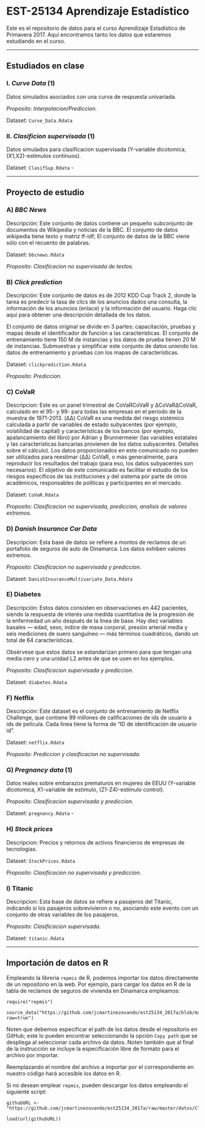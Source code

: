 # EST-25134 Aprendizaje Estadístico

Este es el repositorio de datos para el curso Aprendizaje Estadístico de Primavera 2017. Aquí encontramos tanto los datos que estaremos estudiando en el curso. 

----

## Estudiados en clase

### I. *Curve Data* (1)

Datos simulados asociados con una curva de respuesta univariada.

_Proposito: Interpolacion/Prediccion._

Dataset: `Curve_Data.Rdata` 

### II. *Clasificion supervisada* (1)

Datos simulados para clasificacion supervisada (Y-variable dicotomica, (X1,X2)-estimulos continuos).

Dataset: `ClasifSup.Rdata` - 

----

## Proyecto de estudio

### A) *BBC News*

Descripción: Este conjunto de datos contiene un pequeño subconjunto de documentos de Wikipedia y noticias de la BBC. El conjunto de datos wikipedia tiene texto y matriz tf-idf; El conjunto de datos de la BBC viene sólo con el recuento de palabras.

Dataset: `bbcnews.Rdata`

_Proposito: Clasificacion no supervisada de textos._

### B) *Click prediction*

Descripción: Este conjunto de datos es de 2012 KDD Cup Track 2, donde la tarea es predecir la tasa de clics de los anuncios dados una consulta, la información de los anuncios (enlace) y la información del usuario. Haga clic aquí para obtener una descripción detallada de los datos.

El conjunto de datos original se divide en 3 partes: capacitación, pruebas y mapas desde el identificador de función a las características. El conjunto de entrenamiento tiene 150 M de instancias y los datos de prueba tienen 20 M de instancias. Submuestras y simplificar este conjunto de datos uniendo los datos de entrenamiento y pruebas con los mapas de características.

Dataset: `clickprediction.Rdata`

_Proposito: Prediccion._

### C) CoVaR

Descripcion: Este es un panel trimestral de CoVaRCoVaR y ΔCoVaRΔCoVaR, calculado en el 95- y 99- para todas las empresas en el período de la muestra de 1971-2013. (ΔΔ) CoVaR es una medida del riesgo sistémico calculada a partir de variables de estado subyacentes (por ejemplo, volatilidad de capital) y características de los bancos (por ejemplo, apalancamiento del libro) por Adrian y Brunnermeier (las variables estatales y las características bancarias provienen de los datos subyacentes. Detalles sobre el cálculo). Los datos proporcionados en este comunicado no pueden ser utilizados para reestimar (ΔΔ) CoVaR, o más generalmente, para reproducir los resultados del trabajo (para eso, los datos subyacentes son necesarios). El objetivo de este comunicado es facilitar el estudio de los riesgos específicos de las instituciones y del sistema por parte de otros académicos, responsables de políticas y participantes en el mercado.

Dataset: `CoVaR.Rdata`

_Proposito: Clasificacion no supervisada, prediccion, analisis de valores extremos._

### D) *Danish Insurance Car Data*

Descripcion: Esta base de datos se refiere a montos de reclamos de un portafolio de seguros de auto de Dinamarca. Los datos exhiben valores extremos.

_Proposito: Clasificacion no supervisada y prediccion._

Dataset: `DanishInsuranceMultivariate_Data.Rdata`

###  E) Diabetes
Descripción: Estos datos consisten en observaciones en 442 pacientes, siendo la respuesta de interés una medida cuantitativa de la progresión de la enfermedad un año después de la línea de base. Hay diez variables basales — edad, sexo, índice de masa corporal, presión arterial media y seis mediciones de suero sanguíneo — más términos cuadráticos, dando un total de 64 características.

Obsérvese que estos datos se estandarizan primero para que tengan una media cero y una unidad L2 antes de que se usen en los ejemplos.

_Proposito: Clasificacion supervisada y prediccion._

Dataset: `diabetes.Rdata`

### F) Netflix

Descripción: Este dataset es el conjunto de entrenamiento de Netflix Challenge, que contiene 99 millones de calificaciones de ids de usuario a ids de película. Cada línea tiene la forma de “ID de identificación de usuario id”.

Dataset: `netflix.Rdata`

_Proposito: Prediccion y clasificacion no supervisada._

### G) *Pregnancy data* (1)

Datos reales sobre embarazos prematuros en mujeres de EEUU (Y-variable dicotomica, X1-variable de estimulo, (Z1-Z4)-estimulo control).

_Proposito: Clasificacion supervisada y prediccion._

Dataset: `pregnancy.Rdata` - 

### H) *Stock prices*

Descripcion: Precios y retornos de activos financieros de empresas de tecnologias.

Dataset: `StockPrices.Rdata`

_Proposito: Clasificacion no supervisada y prediccion._

### I) Titanic

Descripcion: Esta base de datos se refiere a pasajeros del Titanic, indicando si los pasajeros sobrevivieron o no, asociando este evento con un conjunto de otras variables de los pasajeros.

_Proposito: Clasificacion supervisada._

Dataset: `titanic.Rdata`

-------

## Importación de datos en R

Empleando la libreria `repmis` de R, podemos importar los datos directamente de un repositorio en la web. Por ejemplo, para cargar los datos en R de la tabla de reclamos de seguros de vivienda en Dinamarca empleamos: 

```
require("repmis")

source_data("https://github.com/jcmartinezovando/est25134_2017a/blob/master/datos/ClasifSup.RData_Data.RData?raw=true")
```
Noten que debemos especificar el path de los datos desde el repositorio en GitHub; este lo pueden encontrar seleccionando la opción `Copy path` que se despliega al seleccionar cada archivo da datos. Noten también que al final de la instrucción se incluye la especificación libre de formato para el archivo por importar.

Reemplazando el nombre del archivo a importar por el correspondiente en nuestro código hará accesible los datos en R.

Si no desean emplear `repmis`, pueden descargar los datos empleando el siguiente script:

```
githubURL <- "https://github.com/jcmartinezovando/est25134_2017a/raw/master/datos/ClasifSup.RData"

load(url(githubURL))
```
